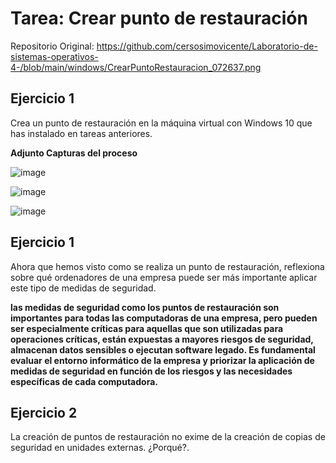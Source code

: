 
# Tarea: Crear punto de restauración
Repositorio Original:
https://github.com/cersosimovicente/Laboratorio-de-sistemas-operativos-4-/blob/main/windows/CrearPuntoRestauracion_072637.png

## Ejercicio 1

Crea un punto de restauración en la máquina virtual con Windows 10 que has instalado en tareas anteriores.

**Adjunto Capturas del proceso**


![image](https://github.com/tizixpk/InstalacionWindows.Lab6/assets/170434202/cc71d6d7-226e-452d-9824-a7fcb200ee3f)

![image](https://github.com/tizixpk/InstalacionWindows.Lab6/assets/170434202/9a237a46-c7e2-40d7-869d-13acdb4b62cb)

![image](https://github.com/tizixpk/InstalacionWindows.Lab6/assets/170434202/cc2635f9-f3fc-43b9-8a1d-ee84a15b640d)


## Ejercicio 1

Ahora que hemos visto como se realiza un punto de restauración, reflexiona sobre qué ordenadores de una empresa puede ser más importante aplicar este tipo de medidas de seguridad.

**las medidas de seguridad como los puntos de restauración son importantes para todas las computadoras de una empresa, pero pueden ser especialmente críticas para aquellas que son utilizadas para operaciones críticas, están expuestas a mayores riesgos de seguridad, almacenan datos sensibles o ejecutan software legado. Es fundamental evaluar el entorno informático de la empresa y priorizar la aplicación de medidas de seguridad en función de los riesgos y las necesidades específicas de cada computadora.**
 
## Ejercicio 2

La creación de puntos de restauración no exime de la creación de copias de seguridad en unidades externas. ¿Porqué?.
